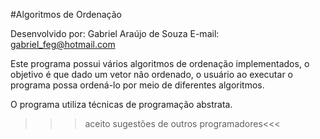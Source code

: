 #Algoritmos de Ordenação

Desenvolvido por: Gabriel Araújo de Souza
E-mail: gabriel_feg@hotmail.com

Este programa possui vários algoritmos de ordenação implementados,
o objetivo é que dado um vetor não ordenado, o usuário ao executar
o programa possa ordená-lo por meio de diferentes algoritmos.

O programa utiliza técnicas de programação abstrata.

>>>aceito sugestões de outros programadores<<<

